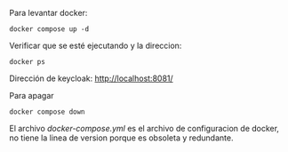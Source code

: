 Para levantar docker:
```
docker compose up -d
```

Verificar que se esté ejecutando y la direccion:
```
docker ps
```

Dirección de keycloak:
[http://localhost:8081/](http://localhost:8081/)

Para apagar
```
docker compose down
```

El archivo _docker-compose.yml_ es el archivo de configuracion de docker, no tiene la linea de version porque es obsoleta y redundante.
